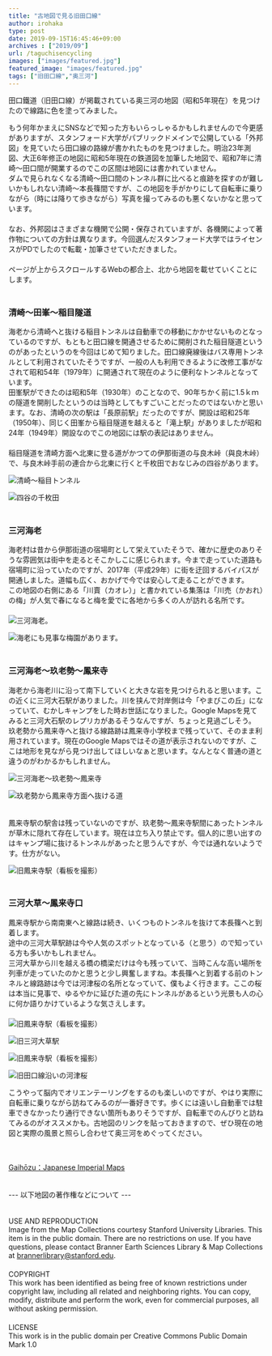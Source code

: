 ```yaml
---
title: "古地図で見る旧田口線"
author: irohaka
type: post
date: 2019-09-15T16:45:46+09:00
archives : ["2019/09"]
url: /taguchisencycling
images: ["images/featured.jpg"]
featured_image: "images/featured.jpg"
tags: ["旧田口線","奥三河"]
---
```


田口鐵道（旧田口線）が掲載されている奥三河の地図（昭和5年現在）を見つけたので線路に色を塗ってみました。
<!--more-->

もう何年かまえにSNSなどで知った方もいらっしゃるかもしれませんので今更感がありますが、スタンフォード大学がパブリックドメインで公開している「外邦図」を見ていたら田口線の路線が書かれたものを見つけました。明治23年測図、大正6年修正の地図に昭和5年現在の鉄道図を加筆した地図で、昭和7年に清崎〜田口間が開業するのでこの区間は地図には書かれていません。  
ダムで見られなくなる清崎〜田口間のトンネル群に比べると痕跡を探すのが難しいかもしれない清崎〜本長篠間ですが、この地図を手がかりにして自転車に乗りながら（時には降りて歩きながら）写真を撮ってみるのも悪くないかなと思っています。  
　  
なお、外邦図はさまざまな機関で公開・保存されていますが、各機関によって著作物についての方針は異なります。今回選んだスタンフォード大学ではライセンスがPDでしたので転載・加筆させていただきました。  
　  
ページが上からスクロールするWebの都合上、北から地図を載せていくことにします。  
　  　  

### 清崎〜田峯〜稲目隧道
海老から清崎へと抜ける稲目トンネルは自動車での移動にかかせないものとなっているのですが、もともと田口線を開通させるために開削された稲目隧道というのがあったというのを今回はじめて知りました。田口線廃線後はバス専用トンネルとして利用されていたそうですが、一般の人も利用できるように改修工事がなされて昭和54年（1979年）に開通されて現在のように便利なトンネルとなっています。  
田峯駅ができたのは昭和5年（1930年）のことなので、90年ちかく前に1.5ｋｍの隧道を開削したというのは当時としてもすごいことだったのではないかと思います。なお、清崎の次の駅は「長原前駅」だったのですが、開設は昭和25年（1950年）、同じく田峯から稲目隧道を越えると「滝上駅」がありましたが昭和24年（1949年）開設なのでこの地図には駅の表記はありません。  
　  
稲目隧道を清崎方面へ北東に登る道がかつての伊那街道の与良木峠（與良木峠）で、与良木峠手前の連合から北東に行くと千枚田でおなじみの四谷があります。  

![清崎〜稲目トンネル](images/20190923kiyosaki.jpg)  

![四谷の千枚田](images/20190923-taguchi01.jpg)  
　  
### 三河海老
海老村は昔から伊那街道の宿場町として栄えていたそうで、確かに歴史のありそうな雰囲気は街中を走るとそこかしこに感じられます。今まで走っていた道路も宿場町に沿っていたのですが、2017年（平成29年）に街を迂回するバイパスが開通しました。道幅も広く、おかげで今では安心して走ることができます。  
この地図の右側にある「川賣（カオレ）」と書かれている集落は「川売（かおれ）の梅」が人気で春になると梅を愛でに各地から多くの人が訪れる名所です。  
　  
![三河海老。](images/20190923mikawaebi.jpg)  

![海老にも見事な梅園があります。](images/20190923-taguchi04.jpg)  
　  

### 三河海老〜玖老勢〜鳳来寺
海老から海老川に沿って南下していくと大きな岩を見つけられると思います。この近くに三河大石駅がありました。川を挟んで対岸側は今「やまびこの丘」になっていて、むかしキャンプをした時お世話になりました。Google Mapsを見てみると三河大石駅のレプリカがあるそうなんですが、ちょっと見過ごしそう。  
玖老勢から鳳来寺へと抜ける線路跡は鳳来寺小学校まで残っていて、そのまま利用されています。現在のGoogle Mapsではその道が表示されないのですが、ここは地形を見ながら見つけ出してほしいなぁと思います。なんとなく普通の道と違うのがわかるかもしれません。  

![三河海老〜玖老勢〜鳳来寺](images/20190923kuroze.jpg)  

![玖老勢から鳳来寺方面へ抜ける道](images/20190923-taguchi02.jpg)  
　  

鳳来寺駅の駅舎は残っていないのですが、玖老勢〜鳳来寺駅間にあったトンネルが草木に隠れて存在しています。現在は立ち入り禁止です。個人的に思い出すのはキャンプ場に抜けるトンネルがあったと思うんですが、今では通れないようです。仕方がない。  

![旧鳳来寺駅（看板を撮影）](images/2017050406.jpg)  
　  
### 三河大草〜鳳来寺口
鳳来寺駅から南南東へと線路は続き、いくつものトンネルを抜けて本長篠へと到着します。  
途中の三河大草駅跡は今や人気のスポットとなっている（と思う）ので知っている方も多いかもしれません。  
三河大草から川を越える橋の橋梁だけは今も残っていて、当時こんな高い場所を列車が走っていたのかと思うと少し興奮しますね。本長篠へと到着する前のトンネルと線路跡は今では河津桜の名所となっていて、僕もよく行きます。ここの桜は本当に見事で、ゆるやかに延びた道の先にトンネルがあるという光景も人の心に何か語りかけているような気さえします。  
　  
![旧鳳来寺駅（看板を撮影）](images/20190923mikawaookusa.jpg)  

![旧三河大草駅](images/2017050408.jpg)  


![旧鳳来寺駅（看板を撮影）](images/2017050406.jpg)  

![旧田口線沿いの河津桜](images/20190923-taguchi03.jpg)  


こうやって脳内でオリエンテーリングをするのも楽しいのですが、やはり実際に自転車に乗りながら訪ねてみるのが一番好きです。歩くには遠いし自動車では駐車できなかったり通行できない箇所もありそうですが、自転車でのんびりと訪ねてみるのがオススメかも。古地図のリンクを貼っておきますので、ぜひ現在の地図と実際の風景と照らし合わせて奥三河をめぐってください。  

　  

[Gaihōzu：Japanese Imperial Maps](https://stanford.maps.arcgis.com/apps/PublicGallery/index.html?appid=1ed3022fc7884690a2f137bce9dfe4fe)

　  
--- 以下地図の著作権などについて  ---  
　  

USE AND REPRODUCTION  
Image from the Map Collections courtesy Stanford University Libraries. This item is in the public domain. There are no restrictions on use. If you have questions, please contact Branner Earth Sciences Library & Map Collections at brannerlibrary@stanford.edu.  
　  
COPYRIGHT  
This work has been identified as being free of known restrictions under copyright law, including all related and neighboring rights. You can copy, modify, distribute and perform the work, even for commercial purposes, all without asking permission.  
　  
LICENSE  
This work is in the public domain per Creative Commons Public Domain Mark 1.0  
